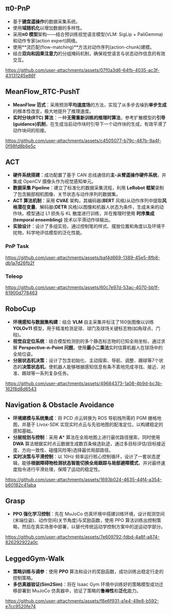 ## π0-PnP
- 基于**键盘遥操作**的数据采集系统。
- 使用**域随机化**以增加数据的多样性。
- 采用**π0 模型**架构——结合预训练视觉语言模型(VLM: SigLip + PaliGemma)和动作专家(action expert)网络。
- 使用**流匹配(flow-matching)**方法对动作序列(action-chunk)建模。
- 结合**双向和因果注意力**的分组掩码机制，确保视觉语言与状态动作信息的有效交互。

https://github.com/user-attachments/assets/07f0a3d6-64fb-4035-ac3f-43131245e86f

## MeanFlow_RTC-PushT
- **MeanFlow 范式**：采用预测**平均速度场**的方法，实现了从多步去噪到**单步生成**的根本性改变，极大地提升了推理速度。
- **实时分块(RTC) 算法**：一种**无需重新训练的推理时算法**，参考扩散模型的**引导(guidance)机制**，在生成当前动作块时引导下一个动作块的生成，有效平滑了动作块间的衔接。

https://github.com/user-attachments/assets/c4505077-b79c-487b-9a4f-0f98fd8b6e5c

## ACT
- **硬件系统搭建**：成功配置了基于 CAN 总线通信的**主-从臂遥操作硬件系统**，并集成 OpenCV 摄像头作为视觉感知单元。
- **数据采集 Pipeline**：建立了标准化的数据采集流程，利用 **LeRobot 框架**录制了包含腕部相机图像、关节状态与动作序列的数据集。
- **ACT 算法机制**：采用 **CVAE** 架构，其编码器(**BERT** 风格)从动作序列中提取**风格潜在变量**、解码器(**DETR** 风格)以图像和机器人状态为条件，生成未来的动作块。模型通过 L1 损失与 KL 散度进行训练，并在推理时使用 **时序集成(temporal ensembling)** 技术以平滑动作块输出。
- **实验设计**：设计了多组实验，通过控制笔的样式、摆放位置和角度以及环境干扰物，科学地评估模型的泛化性能。

### PnP Task
https://github.com/user-attachments/assets/baf4d669-1389-45e5-8fb8-db1a7d26fb2f

### Teleop
https://github.com/user-attachments/assets/60c7e97d-53ac-4070-bb1f-61900d778463

## RoboCup
- **环境感知与数据集构建**：结合 **VLM** 自主采集并标注了160张图像以训练 **YOLOv11** 模型，用于精准检测足球、球门及球场关键标志物(如角球点、门柱)。
- **视觉自定位系统**：结合模型检测到的多个静态标志物的已知全局坐标，通过求解 **Perspective-n-Point 问题**，使用**最小二乘法**实时估算机器人在球场中的全局位姿。
- **分层状态机决策**：设计了包含初始化、主动探索、导航、调整、踢球等7个状态的**决策状态机**，使机器人能够根据感知信息有条不紊地完成寻找、接近、对准、踢球等一系列复杂任务。

https://github.com/user-attachments/assets/49684373-1a08-4b9d-bc3b-162f8d8d6543

## Navigation & Obstacle Avoidance
- **环境建模与系统集成**：将 PCD 点云转换为 ROS 导航栈所需的 PGM 栅格地图，并基于 Livox-SDK 实现实时点云与先验地图的配准定位，以构建稳定的感知基础。
- **分层规划与控制**：采用 **A*** 算法在全局地图上进行最优路径搜索，同时使用 **DWA** 算法根据实时点云数据生成数百条候选轨迹，通过多目标评估(目标接近度、方向一致性、碰撞风险等)选择最优局部路径。
- **实时决策与平滑控制**：以 10Hz 频率运行核心控制循环，设计了一套状态逻辑，能够**根据障碍物检测状态智能切换全局跟踪与局部避障模式**，并对最终速度指令进行平滑处理，保障了运动的稳定性。

https://github.com/user-attachments/assets/1693b024-4635-44f4-a354-b60182c41aba

## Grasp
- **PPO 强化学习控制**：先在 MuJoCo 仿真环境中搭建训练环境，设计观测空间(末端位姿)、动作空间(关节角度)与奖励函数，使用 PPO 算法训练出控制策略，然后在真实场景中部署，以替代传统运动学控制方案中的逆运动学部分。

https://github.com/user-attachments/assets/7e609792-fdbd-4a8f-a874-826292922a0c

## LeggedGym-Walk
- **策略训练与调参**：使用 **PPO** 算法和设计的奖励函数，成功训练出稳定行走的控制策略。
- **多仿真器验证(Sim2Sim)**：将在 Isaac Gym 环境中训练好的策略模型成功迁移部署到 MuJoCo 仿真器中，验证了策略的**鲁棒性**和**泛化**能力。

https://github.com/user-attachments/assets/f8e6f931-a1e4-49e8-b592-e7cc9520fe74
